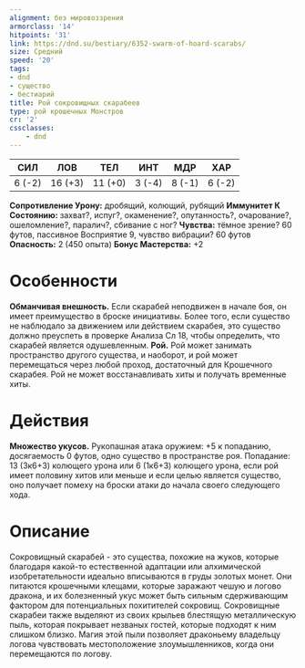 ```yaml
---
alignment: без мировоззрения
armorclass: '14'
hitpoints: '31'
link: https://dnd.su/bestiary/6352-swarm-of-hoard-scarabs/
size: Средний
speed: '20'
tags:
- dnd
- существо
- бестиарий
title: Рой сокровищных скарабеев
type: рой крошечных Монстров
cr: '2'
cssclasses:
    - dnd
---
```



| СИЛ | ЛОВ | ТЕЛ | ИНТ | МДР | ХАР |
|---|---|---|---|---|---|
| 6 (-2) | 16 (+3) | 11 (+0) | 3 (-4) | 8 (-1) | 6 (-2) |
**Сопротивление Урону:** дробящий, колющий, рубящий
**Иммунитет К Состоянию:** захват?, испуг?, окаменение?, опутанность?, очарование?, ошеломление?, паралич?, сбивание с ног?
**Чувства:** тёмное зрение? 60 футов, пассивное Восприятие 9, чувство вибрации? 60 футов
**Опасность:** 2 (450 опыта)
**Бонус Мастерства:** +2


# Особенности
**Обманчивая внешность.** Если скарабей неподвижен в начале боя, он имеет преимущество в броске инициативы. Более того, если существо не наблюдало за движением или действием скарабея, это существо должно преуспеть в проверке Анализа Сл 18, чтобы определить, что скарабей является одушевленным.
**Рой.** Рой может занимать пространство другого существа, и наоборот, и рой может перемещаться через любой проход, достаточный для Крошечного скарабея. Рой не может восстанавливать хиты и получать временные хиты.


# Действия
**Множество укусов.** Рукопашная атака оружием: +5 к попаданию, досягаемость 0 футов, одно существо в пространстве роя. Попадание: 13 (3к6+3) колющего урона или 6 (1к6+3) колющего урона, если рой имеет половину хитов или меньше и если целью является существо, оно получает помеху на броски атаки до начала своего следующего хода.


# Описание
Сокровищный скарабей - это существа, похожие на жуков, которые благодаря какой-то естественной адаптации или алхимической изобретательности идеально вписываются в груды золотых монет. Они питаются крошечными клещами, которые заражают чешую и логово дракона, и их болезненный укус может быть сильным сдерживающим фактором для потенциальных похитителей сокровищ. Сокровищные скарабеи также выделяют из своих крыльев блестящую металлическую пыль, которая покрывает незваных гостей, которые подходят к ним слишком близко. Магия этой пыли позволяет драконьему владельцу логова чувствовать местоположение злоумышленников, когда они перемещаются по логову.
